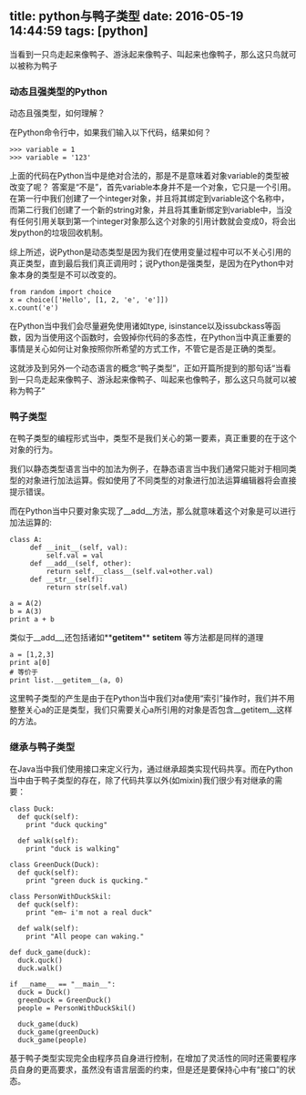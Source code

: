 title: python与鸭子类型
date: 2016-05-19 14:44:59
tags: [python]
---

当看到一只鸟走起来像鸭子、游泳起来像鸭子、叫起来也像鸭子，那么这只鸟就可以被称为鸭子

<!-- more -->

### 动态且强类型的Python

动态且强类型，如何理解？

在Python命令行中，如果我们输入以下代码，结果如何？

```
>>> variable = 1
>>> variable = '123'
```

上面的代码在Python当中是绝对合法的，那是不是意味着对象variable的类型被改变了呢？ 答案是“不是”，首先variable本身并不是一个对象，它只是一个引用。在第一行中我们创建了一个integer对象，并且将其绑定到variable这个名称中，而第二行我们创建了一个新的string对象，并且将其重新绑定到variable中，当没有任何引用关联到第一个integer对象那么这个对象的引用计数就会变成0，将会出发python的垃圾回收机制。

综上所述，说Python是动态类型是因为我们在使用变量过程中可以不关心引用的真正类型，直到最后我们真正调用时；说Python是强类型，是因为在Python中对象本身的类型是不可以改变的。

```
from random import choice
x = choice(['Hello', [1, 2, 'e', 'e']])
x.count('e')
```

在Python当中我们会尽量避免使用诸如type, isinstance以及issubckass等函数，因为当使用这个函数时，会毁掉你代码的多态性，在Python当中真正重要的事情是关心如何让对象按照你所希望的方式工作，不管它是否是正确的类型。

这就涉及到另外一个动态语言的概念“鸭子类型”，正如开篇所提到的那句话“当看到一只鸟走起来像鸭子、游泳起来像鸭子、叫起来也像鸭子，那么这只鸟就可以被称为鸭子”

### 鸭子类型

在鸭子类型的编程形式当中，类型不是我们关心的第一要素，真正重要的在于这个对象的行为。

我们以静态类型语言当中的加法为例子，在静态语言当中我们通常只能对于相同类型的对象进行加法运算。假如使用了不同类型的对象进行加法运算编辑器将会直接提示错误。

而在Python当中只要对象实现了__add__方法，那么就意味着这个对象是可以进行加法运算的:

```
class A:
     def __init__(self, val):
         self.val = val
     def __add__(self, other):
         return self.__class__(self.val+other.val)
     def __str__(self):
         return str(self.val)

a = A(2)
b = A(3)
print a + b
```

类似于__add__,还包括诸如**__getitem__** **__setitem__** 等方法都是同样的道理

```
a = [1,2,3]
print a[0]
# 等价于
print list.__getitem__(a, 0)
```

这里鸭子类型的产生是由于在Python当中我们对a使用“索引”操作时，我们并不用整整关心a的正是类型，我们只需要关心a所引用的对象是否包含__getitem__这样的方法。

### 继承与鸭子类型

在Java当中我们使用接口来定义行为，通过继承超类实现代码共享。而在Python当中由于鸭子类型的存在，除了代码共享以外(如mixin)我们很少有对继承的需要：

```
class Duck:
  def quck(self):
    print "duck qucking"

  def walk(self):
    print "duck is walking"

class GreenDuck(Duck):
  def quck(self):
    print "green duck is qucking."

class PersonWithDuckSkil:
  def quck(self):
    print "em~ i'm not a real duck"

  def walk(self):
    print "All peope can waking."

def duck_game(duck):
  duck.quck()
  duck.walk()

if __name__ == "__main__":
  duck = Duck()
  greenDuck = GreenDuck()
  people = PersonWithDuckSkil()

  duck_game(duck)
  duck_game(greenDuck)
  duck_game(people)
```

基于鸭子类型实现完全由程序员自身进行控制，在增加了灵活性的同时还需要程序员自身的更高要求，虽然没有语言层面的约束，但是还是要保持心中有“接口”的状态。
